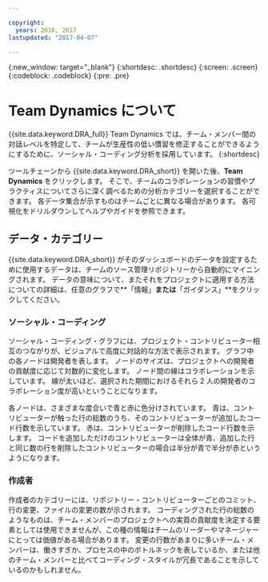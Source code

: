 ```yaml
---

copyright:
  years: 2016, 2017
lastupdated: "2017-04-07"

---
```


{:new_window: target="_blank"}
{:shortdesc: .shortdesc}
{:screen: .screen}
{:codeblock: .codeblock}
{:pre: .pre}

# Team Dynamics について

{{site.data.keyword.DRA_full}} Team Dynamics では、チーム・メンバー間の対話レベルを特定して、チームが生産性の低い慣習を修正することができるようにするために、ソーシャル・コーディング分析を採用しています。
{:shortdesc}

ツールチェーンから {{site.data.keyword.DRA_short}} を開いた後、**Team Dynamics** をクリックします。
そこで、チームのコラボレーションの習慣やプラクティスについてさらに深く調べるための分析カテゴリーを選択することができます。
各データ集合が示すものはチームごとに異なる場合があります。
各可視化をドリルダウンしてヘルプやガイドを参照できます。
  

## データ・カテゴリー

{{site.data.keyword.DRA_short}} がそのダッシュボードのデータを設定するために使用するデータは、チームのソース管理リポジトリーから自動的にマイニングされます。
データの意味について、またそれをプロジェクトに適用する方法についての詳細は、任意のグラフで**「情報」**または**「ガイダンス」**をクリックしてください。


### ソーシャル・コーディング

ソーシャル・コーディング・グラフには、プロジェクト・コントリビューター相互のつながりが、ビジュアルで高度に対話的な方法で表示されます。
グラフ中の各ノードは開発者を表します。
ノードのサイズは、プロジェクトへの開発者の貢献度に応じて対数的に変化します。
ノード間の線はコラボレーションを示しています。
線が太いほど、選択された期間におけるそれら 2 人の開発者のコラボレーション度が高いということになります。
 

各ノードは、さまざまな度合いで青と赤に色分けされています。
青は、コントリビューターが触った行の総数のうち、そのコントリビューターが追加したコード行数を示しています。
赤は、コントリビューターが削除したコード行数を示します。
コードを追加しただけのコントリビューターは全体が青、追加した行と同じ数の行を削除したコントリビューターの場合は半分が青で半分が赤というようになります。
 

### 作成者

作成者のカテゴリーには、リポジトリー・コントリビューターごとのコミット、行の変更、ファイルの変更の数が示されます。
コーディングされた行の総数のようなものは、チーム・メンバーのプロジェクトへの実質の貢献度を決定する要素としては使用できませんが、この種の情報はチームのリーダーやマネージャーにとっては価値がある場合があります。
変更の行数があまりに多いチーム・メンバーは、働きすぎか、プロセスの中のボトルネックを表しているか、または他のチーム・メンバーと比べてコーディング・スタイルが冗長であることを示しているのかもしれません。
 
